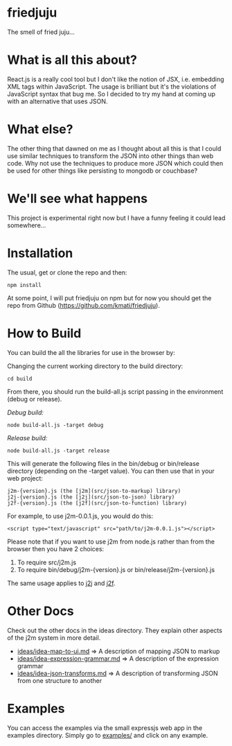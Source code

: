 # friedjuju

The smell of fried juju...

# What is all this about?

React.js is a really cool tool but I don't like the notion of JSX, i.e. embedding XML tags within JavaScript. The usage is brilliant but it's the violations of JavaScript syntax that bug me. So I decided to try my hand at coming up with an alternative that uses JSON.

# What else?

The other thing that dawned on me as I thought about all this is that I could use similar techniques to transform the JSON into other things than web code. Why not use the techniques to produce more JSON which could then be used for other things like persisting to mongodb or couchbase?

# We'll see what happens

This project is experimental right now but I have a funny feeling it could lead somewhere...

# Installation

The usual, get or clone the repo and then:

```
npm install
```

At some point, I will put friedjuju on npm but for now you should get the repo from Github (https://github.com/kmati/friedjuju).

# How to Build

You can build the all the libraries for use in the browser by:

Changing the current working directory to the build directory:

```
cd build
```

From there, you should run the build-all.js script passing in the environment (debug or release).

*Debug build:*

```
node build-all.js -target debug
```

*Release build:*

```
node build-all.js -target release
```

This will generate the following files in the bin/debug or bin/release directory (depending on the -target value). You can then use that in your web project:

```
j2m-{version}.js (the [j2m](src/json-to-markup) library)
j2j-{version}.js (the [j2j](src/json-to-json) library)
j2f-{version}.js (the [j2f](src/json-to-function) library)
```

For example, to use j2m-0.0.1.js, you would do this:

```
<script type="text/javascript" src="path/to/j2m-0.0.1.js"></script>
```

Please note that if you want to use j2m from node.js rather than from the browser then you have 2 choices:

1. To require src/j2m.js
2. To require bin/debug/j2m-{version}.js or bin/release/j2m-{version}.js

The same usage applies to [j2j](src/json-to-json) and [j2f](src/json-to-function).

# Other Docs

Check out the other docs in the ideas directory. They explain other aspects of the j2m system in more detail.

* [ideas/idea-map-to-ui.md](ideas/idea-map-to-ui.md) => A description of mapping JSON to markup
* [ideas/idea-expression-grammar.md](ideas/idea-expression-grammar.md) => A description of the expression grammar
* [ideas/idea-json-transforms.md](ideas/idea-json-transforms.md) => A description of transforming JSON from one structure to another


# Examples

You can access the examples via the small expressjs web app in the examples directory. Simply go to [examples/](examples/) and click on any example.

